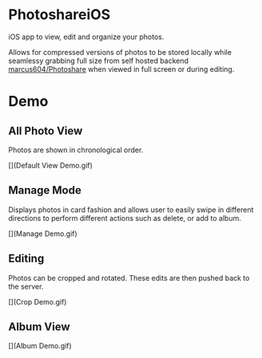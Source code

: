 # PhotoshareiOS

iOS app to view, edit and organize your photos.

Allows for compressed versions of photos to be stored locally while seamlessy grabbing full size from self hosted backend [marcus604/Photoshare](https://github.com/marcus604/Photoshare) when viewed in full screen or during editing.

# Demo

## All Photo View

Photos are shown in chronological order.

[](Default View Demo.gif)

## Manage Mode

Displays photos in card fashion and allows user to easily swipe in different directions to perform different actions such as delete, or add to album.

[](Manage Demo.gif)

## Editing

Photos can be cropped and rotated. These edits are then pushed back to the server.

[](Crop Demo.gif)

## Album View

[](Album Demo.gif)





